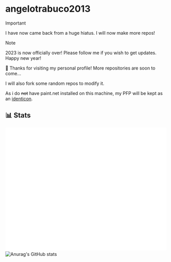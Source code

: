 # angelotrabuco2013
> [!IMPORTANT]  
> I have now came back from a huge hiatus. I will now make more repos!

> [!NOTE]  
> 2023 is now officially over! Please follow me if you wish to get updates. Happy new year!

👋 Thanks for visiting my personal profile! More repositories are soon to come...

I will also fork some random repos to modify it.

As i do <s>not</s> have paint.net installed on this machine, my PFP will be kept as an <a href="https://en.wikipedia.org/wiki/Identicon">identicon</a>.

## 📊 Stats
![Metrics](/github-metrics.svg)
![Anurag's GitHub stats](https://github-readme-stats.vercel.app/api?username=angelotrabuco2013\&show_icons=true\&show=reviews,discussions_started,discussions_answered,prs_merged,prs_merged_percentage)
